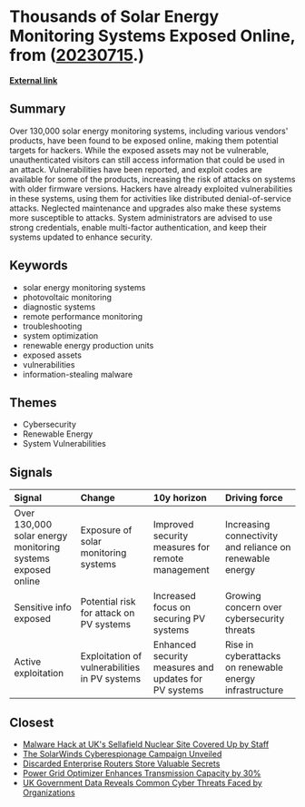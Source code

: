 # __Thousands of Solar Energy Monitoring Systems Exposed Online__, from ([20230715](https://kghosh.substack.com/p/20230715).)

__[External link](https://www.bleepingcomputer.com/news/security/over-130-000-solar-energy-monitoring-systems-exposed-online/)__



## Summary

Over 130,000 solar energy monitoring systems, including various vendors' products, have been found to be exposed online, making them potential targets for hackers. While the exposed assets may not be vulnerable, unauthenticated visitors can still access information that could be used in an attack. Vulnerabilities have been reported, and exploit codes are available for some of the products, increasing the risk of attacks on systems with older firmware versions. Hackers have already exploited vulnerabilities in these systems, using them for activities like distributed denial-of-service attacks. Neglected maintenance and upgrades also make these systems more susceptible to attacks. System administrators are advised to use strong credentials, enable multi-factor authentication, and keep their systems updated to enhance security.

## Keywords

* solar energy monitoring systems
* photovoltaic monitoring
* diagnostic systems
* remote performance monitoring
* troubleshooting
* system optimization
* renewable energy production units
* exposed assets
* vulnerabilities
* information-stealing malware

## Themes

* Cybersecurity
* Renewable Energy
* System Vulnerabilities

## Signals

| Signal                                                      | Change                                        | 10y horizon                                           | Driving force                                            |
|:------------------------------------------------------------|:----------------------------------------------|:------------------------------------------------------|:---------------------------------------------------------|
| Over 130,000 solar energy monitoring systems exposed online | Exposure of solar monitoring systems          | Improved security measures for remote management      | Increasing connectivity and reliance on renewable energy |
| Sensitive info exposed                                      | Potential risk for attack on PV systems       | Increased focus on securing PV systems                | Growing concern over cybersecurity threats               |
| Active exploitation                                         | Exploitation of vulnerabilities in PV systems | Enhanced security measures and updates for PV systems | Rise in cyberattacks on renewable energy infrastructure  |

## Closest

* [Malware Hack at UK's Sellafield Nuclear Site Covered Up by Staff](052e0aef0ae4e13f4e2cd7de90495330)
* [The SolarWinds Cyberespionage Campaign Unveiled](60d708d49e171255bc45464e0b5e6a6a)
* [Discarded Enterprise Routers Store Valuable Secrets](b05de170e76d25145c54337068780075)
* [Power Grid Optimizer Enhances Transmission Capacity by 30%](ac1dca3c524bdd7aa99f29fd255c7c41)
* [UK Government Data Reveals Common Cyber Threats Faced by Organizations](576f8cf76f713e057b075e2424ea709c)